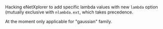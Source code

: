 Hacking eNetXplorer to add specific lambda values with new `lambda` option (mutually exclusive with `nlambda.ext`, which takes precedence. 

At the moment only applicable for "gaussian" family.
